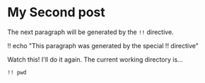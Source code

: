 # My Second post

The next paragraph will be generated by the `!!` directive.

!! echo "This paragraph was generated by the special !! directive"

Watch this! I'll do it again. The current working directory is...

```sh
!! pwd
```
